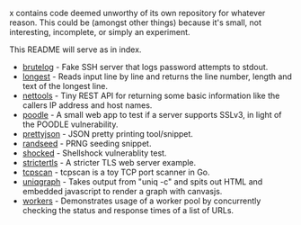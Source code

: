 x contains code deemed unworthy of its own repository for whatever reason. This could be (amongst other things) because it's small, not interesting, incomplete, or simply an experiment.

This README will serve as in index.

* [brutelog](https://github.com/bruston/x/tree/master/brutelog) - Fake SSH server that logs password attempts to stdout.
* [longest](https://github.com/bruston/x/tree/master/longest) - Reads input line by line and returns the line number, length and text of the longest line.
* [nettools](https://github.com/bruston/x/tree/master/nettools) - Tiny REST API for returning some basic information like the callers IP address and host names.
* [poodle](https://github.com/bruston/x/tree/master/poodle) - A small web app to test if a server supports SSLv3, in light of the POODLE vulnerability.
* [prettyjson](https://github.com/bruston/x/tree/master/prettyjson) - JSON pretty printing tool/snippet.
* [randseed](https://github.com/bruston/x/tree/master/randseed) - PRNG seeding snippet.
* [shocked](https://github.com/bruston/x/tree/master/shocked) - Shellshock vulnerablity test.
* [strictertls](https://github.com/bruston/x/tree/master/strictertls) - A stricter TLS web server example.
* [tcpscan](https://github.com/bruston/x/tree/master/tcpscan) - tcpscan is a toy TCP port scanner in Go.
* [uniqgraph](https://github.com/bruston/x/tree/master/uniqgraph) - Takes output from "uniq -c" and spits out HTML and embedded javascript to render a graph with canvasjs.
* [workers](https://github.com/bruston/x/tree/master/workers) - Demonstrates usage of a worker pool by concurrently checking the status and response times of a list of URLs.
